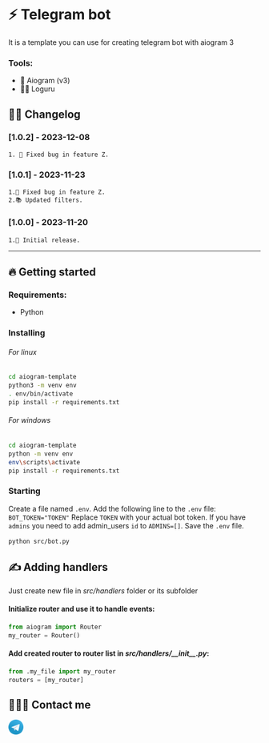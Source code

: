 # ⚡ Telegram bot

It is a template you can use for creating telegram bot with aiogram 3

### Tools:

- 💪 Aiogram (v3)
- 🤹🏽 Loguru
## 🧑‍💻 Changelog

### [1.0.2] - 2023-12-08
    1. 🐛 Fixed bug in feature Z.

### [1.0.1] - 2023-11-23
    1.🐛 Fixed bug in feature Z.
    2.📚 Updated filters.

### [1.0.0] - 2023-11-20
    1.🎉 Initial release.

---

## 🔥 Getting started

### Requirements:

- Python

### Installing

###### For linux

```bash
cd aiogram-template
python3 -m venv env
. env/bin/activate
pip install -r requirements.txt
```

###### For windows

```bash
cd aiogram-template
python -m venv env
env\scripts\activate
pip install -r requirements.txt
```

### Starting

Create a file named `.env`.
Add the following line to the `.env` file: `BOT_TOKEN="TOKEN"`
Replace `TOKEN` with your actual bot token. If you have `admins` you need to add admin_users `id` to `ADMINS=[]`.
Save the `.env` file.
```bash
python src/bot.py
```

## ✍ Adding handlers

Just create new file in _src/handlers_ folder or its subfolder

#### Initialize router and use it to handle events:

```python
from aiogram import Router
my_router = Router()
```

#### Add created router to router list in _src/handlers/\_\_init\_\_.py_:

```python
from .my_file import my_router
routers = [my_router]
```

## 🙋🏽‍♂️ Contact me

[<img width="30px" title="lleballex | Telegram" src="https://raw.githubusercontent.com/github/explore/main/topics/telegram/telegram.png">](https://t.me/makhmud_dev)
